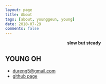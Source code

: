 ```yaml
---
layout: page
title: About
tags: [about, younggeun, young]
date: 2018-07-29
comments: false
---
```


<center><b>slow but steady</b></center>

## YOUNG OH
* dureng5@gmail.com
* <a href="https://github.com/younggeun0">github page</a>

